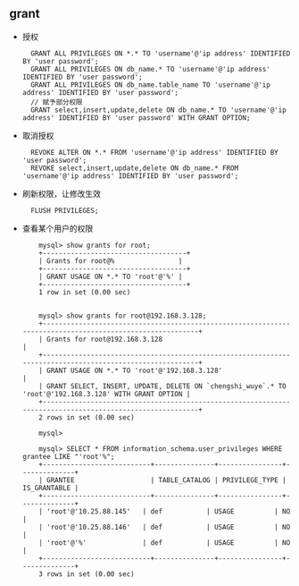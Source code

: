## grant

- 授权

		GRANT ALL PRIVILEGES ON *.* TO 'username'@'ip address' IDENTIFIED BY 'user password';
		GRANT ALL PRIVILEGES ON db_name.* TO 'username'@'ip address' IDENTIFIED BY 'user password';
		GRANT ALL PRIVILEGES ON db_name.table_name TO 'username'@'ip address' IDENTIFIED BY 'user password';
		// 赋予部分权限
		GRANT select,insert,update,delete ON db_name.* TO 'username'@'ip address' IDENTIFIED BY 'user password' WITH GRANT OPTION; 

- 取消授权

		REVOKE ALTER ON *.* FROM 'username'@'ip address' IDENTIFIED BY 'user password';
		REVOKE select,insert,update,delete ON db_name.* FROM 'username'@'ip address' IDENTIFIED BY 'user password';

- 刷新权限，让修改生效

	 	FLUSH PRIVILEGES;

- 查看某个用户的权限

		  mysql> show grants for root;
		  +------------------------------------+
		  | Grants for root@%                |
		  +------------------------------------+
		  | GRANT USAGE ON *.* TO 'root'@'%' |
		  +------------------------------------+
		  1 row in set (0.00 sec)
		  
		  
		  mysql> show grants for root@192.168.3.128;
		  +----------------------------------------------------------------------------------------------------------+
		  | Grants for root@192.168.3.128                                                                         |
		  +----------------------------------------------------------------------------------------------------------+
		  | GRANT USAGE ON *.* TO 'root'@'192.168.3.128'                                                          |
		  | GRANT SELECT, INSERT, UPDATE, DELETE ON `chengshi_wuye`.* TO 'root'@'192.168.3.128' WITH GRANT OPTION |
		  +----------------------------------------------------------------------------------------------------------+
		  2 rows in set (0.00 sec)
		  
		  mysql> 
		
		  mysql> SELECT * FROM information_schema.user_privileges WHERE grantee LIKE "'root'%";
		  +---------------------------+---------------+----------------+--------------+
		  | GRANTEE                   | TABLE_CATALOG | PRIVILEGE_TYPE | IS_GRANTABLE |
		  +---------------------------+---------------+----------------+--------------+
		  | 'root'@'10.25.88.145'   | def           | USAGE          | NO           |
		  | 'root'@'10.25.88.146'   | def           | USAGE          | NO           |
		  | 'root'@'%'              | def           | USAGE          | NO           |
		  +---------------------------+---------------+----------------+--------------+
		  3 rows in set (0.00 sec)
